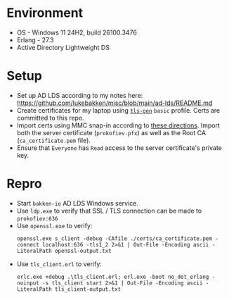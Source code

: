 # Environment

* OS - Windows 11 24H2, build 26100.3476
* Erlang - 27.3
* Active Directory Lightweight DS

# Setup

* Set up AD LDS according to my notes here: https://github.com/lukebakken/misc/blob/main/ad-lds/README.md
* Create certificates for my laptop using [`tls-gen`](https://github.com/rabbitmq/tls-gen) `basic` profile. Certs are committed to this repo.
* Import certs using MMC snap-in according to [these directions](https://learn.microsoft.com/en-us/troubleshoot/windows-server/active-directory/enable-ldap-over-ssl-3rd-certification-authority). Import both the server certificate (`prokofiev.pfx`) as well as the Root CA (`ca_certificate.pem` file).
* Ensure that `Everyone` has `Read` access to the server certificate's private key.

# Repro

* Start `bakken-io` AD LDS Windows service.
* Use `ldp.exe` to verify that SSL / TLS connection can be made to `prokofiev:636`
* Use `openssl.exe` to verify:
    ```
    openssl.exe s_client -debug -CAfile ./certs/ca_certificate.pem -connect localhost:636 -tls1_2 2>&1 | Out-File -Encoding ascii -LiteralPath openssl-output.txt
    ```
* Use `tls_client.erl` to verify:
    ```
    erlc.exe +debug .\tls_client.erl; erl.exe -boot no_dot_erlang -noinput -s tls_client start 2>&1 | Out-File -Encoding ascii -LiteralPath tls_client-output.txt
    ```
